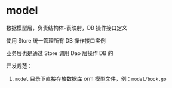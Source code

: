 # model

数据模型层，负责结构体-表映射，DB 操作接口定义

使用 Store 统一管理所有 DB 操作接口实例

业务层也是通过 Store 调用 Dao 层操作 DB 的

开发规范：

1. `model` 目录下直接存放数据库 orm 模型文件，例：`model/book.go`
